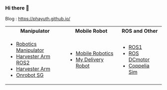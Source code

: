 ### Hi there 👋
Blog : https://phayuth.github.io/

<table>
  <tbody>
    <tr>
      <th align="center">Manipulator</th>
      <th align="center">Mobile Robot</th>
      <th align="center">ROS and Other</th>
    </tr>
    <tr>
      <td>
        <ul>
          <li><a href="https://github.com/Phayuth/robotics_manipulator">Robotics Manipulator</a></li>
          <li><a href="https://github.com/Phayuth/harvester_arm_ros2">Harvester Arm ROS2</a></li>
          <li><a href="https://github.com/Phayuth/harvester_arm">Harvester Arm</a></li>
          <li><a href="https://github.com/Phayuth/onrobot_sg">Onrobot SG</a></li>
        </ul>
      </td>
      <td>
        <ul>
          <li><a href="https://github.com/Phayuth/mobile_robotics">Mobile Robotics</a></li>
          <li><a href="https://github.com/Phayuth/delivery_robot">My Delivery Robot</a></li>
        </ul>
      </td>
      <td>
        <ul>
          <li><a href="https://github.com/Phayuth/ros_tutor">ROS1</a></li>
          <li><a href="https://github.com/Phayuth/ros_dcmotor">ROS DCmotor</a></li>
          <li><a href="https://github.com/Phayuth/ros2_coppelia">Coppelia Sim</a></li>
        </ul>
      </td>
    </tr>
  </tbody>
</table>
